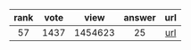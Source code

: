 
| rank | vote | view | answer | url |
|:-:|:-:|:-:|:-:|:-:|
|57|1437|1454623|25| [url](http://stackoverflow.com/questions/493386/how-to-print-without-newline-or-space) |
